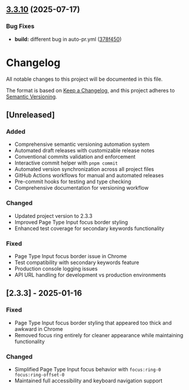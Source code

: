 ## [3.3.10](https://github.com/die-Manufaktur/AI-SEO-Copilot-for-Webflow/compare/v3.3.9...v3.3.10) (2025-07-17)

### Bug Fixes

* **build:** different bug in auto-pr.yml ([378f450](https://github.com/die-Manufaktur/AI-SEO-Copilot-for-Webflow/commit/378f4509604b40c86be9455710968e293aed48c7))

# Changelog

All notable changes to this project will be documented in this file.

The format is based on [Keep a Changelog](https://keepachangelog.com/en/1.0.0/),
and this project adheres to [Semantic Versioning](https://semver.org/spec/v2.0.0.html).

## [Unreleased]

### Added
- Comprehensive semantic versioning automation system
- Automated draft releases with customizable release notes
- Conventional commits validation and enforcement
- Interactive commit helper with `pnpm commit`
- Automated version synchronization across all project files
- GitHub Actions workflows for manual and automated releases
- Pre-commit hooks for testing and type checking
- Comprehensive documentation for versioning workflow

### Changed
- Updated project version to 2.3.3
- Improved Page Type Input focus border styling
- Enhanced test coverage for secondary keywords functionality

### Fixed
- Page Type Input focus border issue in Chrome
- Test compatibility with secondary keywords feature
- Production console logging issues
- API URL handling for development vs production environments

## [2.3.3] - 2025-01-16

### Fixed
- Page Type Input focus border styling that appeared too thick and awkward in Chrome
- Removed focus ring entirely for cleaner appearance while maintaining functionality

### Changed
- Simplified Page Type Input focus behavior with `focus:ring-0 focus:ring-offset-0`
- Maintained full accessibility and keyboard navigation support

